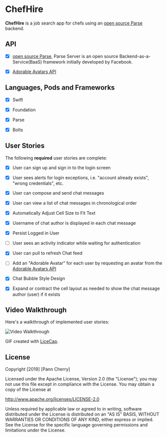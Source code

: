 # ChefHire

**ChefHire** is a job search app for chefs using an [open source Parse](http://parseplatform.org/) backend.


## API
- [x] [open source Parse](http://parseplatform.org/), Parse Server is an open source Backend-as-a-Service(BaaS) framework initially developed by Facebook. 
- [x] [Adorable Avatars API](https://github.com/adorableio/avatars-api) 


## Languages, Pods and Frameworks
- [x] Swift
- [x] Foundation
- [x] Parse
- [x] Bolts



## User Stories

The following **required** user stories are complete:

- [x] User can sign up and sign in to the login screen
- [x] User sees alerts for login exceptions, i.e. "account already exists", "wrong credentials", etc.
- [x] User can compose and send chat messages
- [x] User can view a list of chat messages in chronological order 
- [x] Automatically Adjust Cell Size to Fit Text 
- [x] Username of chat author is displayed in each chat message 
- [x] Persist Logged in User
- [ ] User sees an activity indicator while waiting for authentication
- [x] User can pull to refresh Chat feed
- [ ] Add an "Adorable Avatar" for each user by requesting an avatar from the [Adorable Avatars API](https://github.com/adorableio/avatars-api) 
- [x] Chat Bubble Style Design
- [x] Expand or contract the cell layout as needed to show the chat message author (user) if it exists



## Video Walkthrough

Here's a walkthrough of implemented user stories:

<img src='https://i.imgur.com/Kl6xXkH.gif' title='Video Walkthrough' width='' alt='Video Walkthrough' />

GIF created with [LiceCap](http://www.cockos.com/licecap/).



## License

Copyright [2019] [Pann Cherry]

Licensed under the Apache License, Version 2.0 (the "License");
you may not use this file except in compliance with the License.
You may obtain a copy of the License at

http://www.apache.org/licenses/LICENSE-2.0

Unless required by applicable law or agreed to in writing, software
distributed under the License is distributed on an "AS IS" BASIS,
WITHOUT WARRANTIES OR CONDITIONS OF ANY KIND, either express or implied.
See the License for the specific language governing permissions and
limitations under the License.

